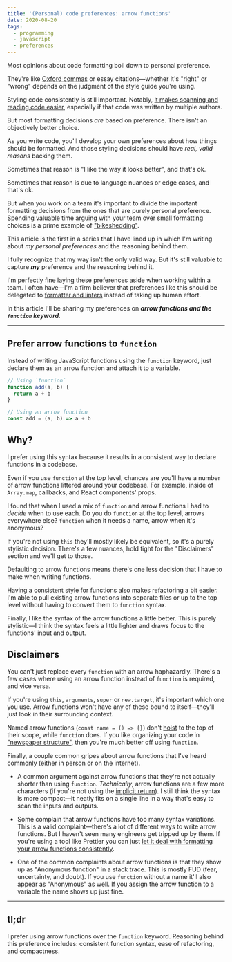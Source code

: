 ```yaml
---
title: '(Personal) code preferences: arrow functions'
date: 2020-08-20
tags:
  - programming
  - javascript
  - preferences
---
```


Most opinions about code formatting boil down to personal preference.

They're like [Oxford commas](https://www.grammarly.com/blog/what-is-the-oxford-comma-and-why-do-people-care-so-much-about-it/) or essay citations—whether it's "right" or "wrong" depends on the judgment of the style guide you're using.

Styling code consistently is still important. Notably, [it makes scanning and reading code easier](https://benjaminjohnson.me/blog/empathetic-code), especially if that code was written by multiple authors.

But most formatting decisions _are_ based on preference. There isn't an objectively better choice.

As you write code, you'll develop your own preferences about how things should be formatted. And those styling decisions should have _real, valid reasons_ backing them.

Sometimes that reason is "I like the way it looks better", and that's ok.

Sometimes that reason is due to language nuances or edge cases, and that's ok.

But when you work on a team it's important to divide the important formatting decisions from the ones that are purely personal preference. Spending valuable time arguing with your team over small formatting choices is a prime example of ["bikeshedding"](https://en.wiktionary.org/wiki/bikeshedding).

This article is the first in a series that I have lined up in which I'm writing about _my personal preferences_ and the reasoning behind them.

I fully recognize that my way isn't the only valid way. But it's still valuable to capture **_my_** preference and the reasoning behind it.

I'm perfectly fine laying these preferences aside when working within a team. I often have—I'm a firm believer that preferences like this should be delegated to [formatter and linters](https://benjaminjohnson.me/blog/giving-up-control-to-your-tools) instead of taking up human effort.

In this article I'll be sharing my preferences on **_arrow functions and the `function` keyword_**.

---

## Prefer arrow functions to `function`

Instead of writing JavaScript functions using the `function` keyword, just declare them as an arrow function and attach it to a variable.

```js
// Using `function`
function add(a, b) {
  return a + b
}

// Using an arrow function
const add = (a, b) => a + b
```

## Why?

I prefer using this syntax because it results in a consistent way to declare functions in a codebase.

Even if you use `function` at the top level, chances are you'll have a number of arrow functions littered around your codebase. For example, inside of `Array.map`, callbacks, and React components' props.

I found that when I used a mix of `function` and arrow functions I had to _decide_ when to use each. Do you do `function` at the top level, arrows everywhere else? `function` when it needs a name, arrow when it's anonymous?

If you're not using `this` they'll mostly likely be equivalent, so it's a purely stylistic decision. There's a few nuances, hold tight for the "Disclaimers" section and we'll get to those.

Defaulting to arrow functions means there's one less decision that I have to make when writing functions.

Having a consistent style for functions also makes refactoring a bit easier. I'm able to pull existing arrow functions into separate files or up to the top level without having to convert them to `function` syntax.

Finally, I like the syntax of the arrow functions a little better. This is purely stylistic—I think the syntax feels a little lighter and draws focus to the functions' input and output.

## Disclaimers

You can't just replace every `function` with an arrow haphazardly. There's a few cases where using an arrow function instead of `function` is required, and vice versa.

If you're using `this`, `arguments`, `super` or `new.target`, it's important which one you use. Arrow functions won't have any of these bound to itself—they'll just look in their surrounding context.

Named arrow functions (`const name = () => {}`) don't [hoist](https://scotch.io/tutorials/understanding-hoisting-in-javascript) to the top of their scope, while `function` does. If you like organizing your code in ["newspaper structure"](https://kentcdodds.com/blog/newspaper-code-structure), then you're much better off using `function`.

Finally, a couple common gripes about arrow functions that I've heard commonly (either in person or on the internet).

- A common argument against arrow functions that they're not actually shorter than using `function`. _Technically_, arrow functions are a few more characters (if you're not using the [implicit return](https://developer.mozilla.org/en-US/docs/Web/JavaScript/Reference/Functions/Arrow_functions)). I still think the syntax is more compact—it neatly fits on a single line in a way that's easy to scan the inputs and outputs.

- Some complain that arrow functions have too many syntax variations. This is a valid complaint—there's a lot of different ways to write arrow functions. But I haven't seen many engineers get tripped up by them. If you're using a tool like Prettier you can just [let it deal with formatting your arrow functions consistently](https://benjaminjohnson.me/blog/giving-up-control-to-your-tools).

- One of the common complaints about arrow functions is that they show up as "Anonymous function" in a stack trace. This is mostly FUD (fear, uncertainty, and doubt). If you use `function` without a name it'll also appear as "Anonymous" as well. If you assign the arrow function to a variable the name shows up just fine.

---

## tl;dr

I prefer using arrow functions over the `function` keyword. Reasoning behind this preference includes: consistent function syntax, ease of refactoring, and compactness.
